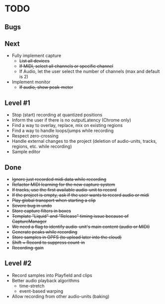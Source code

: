 # TODO

## Bugs

## Next

* Fully implement capture
    * ~~List all devices~~
    * ~~If MIDI, select all channels or specific channel~~
    * If Audio, let the user select the number of channels (max and default is 2)
* Implement monitor
    * ~~If audio, show peak-meter~~

## Level #1

* Stop (start) recording at quantized positions
* Inform the user if there is no outputLatency (Chrome only)
* Find a way to overlay, replace, mix on existing regions
* Find a way to handle loops/jumps while recording
* Respect zero-crossing
* Handle external changes to the project (deletion of audio-units, tracks, regions, etc. while recording)
* Sample editor

## Done

* ~~Ignore just recorded midi data while recording~~
* ~~Refactor MIDI learning for the new capture system~~
* ~~If tracks, use the first available audio-unit to record~~
* ~~If the project is empty, ask if the user wants to record audio or midi~~
* ~~Play global transport when starting a clip~~
* ~~Severe bug in undo~~
* ~~Store capture filters in boxes~~
* ~~Template "Liquid" and "Release" timing issue because of CaptureManager~~
* ~~We need a flag to identify audio-unit's main content (audio or MIDI)~~
* ~~Generate peaks while recording~~
* ~~Store samples in OPFS (to upload later into the cloud)~~
* ~~Shift + Record to suppress count-in~~
* ~~Recording-gain~~

## Level #2

* Record samples into Playfield and clips
* Better audio playback algorithms
    * time-stretch
    * event-based warping
* Allow recording from other audio-units (baking)